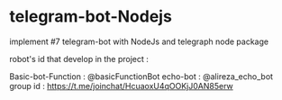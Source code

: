 # telegram-bot-Nodejs
implement #7 telegram-bot with NodeJs and telegraph node package

robot's id that develop in the project :

Basic-bot-Function : @basicFunctionBot
echo-bot : @alireza_echo_bot  group id : https://t.me/joinchat/HcuaoxU4qOOKjJ0AN85erw
